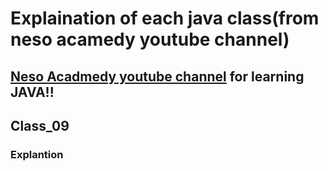# Explaination of each java class(from neso acamedy youtube channel)
## [Neso Acadmedy youtube channel](https://www.youtube.com/watch?v=VHbSopMyc4M&list=PLBlnK6fEyqRjKA_NuK9mHmlk0dZzuP1P5) for learning JAVA!!
## Class_09
### Explantion

